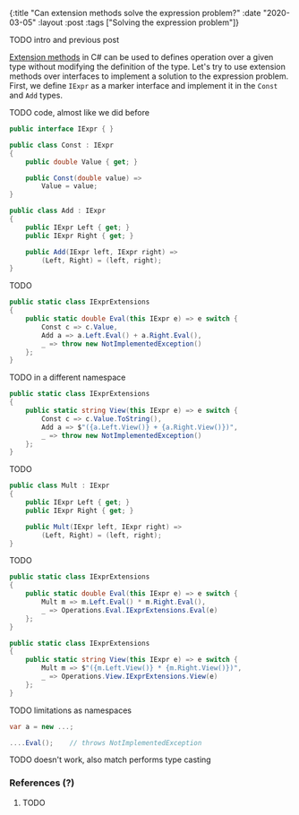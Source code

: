 {:title "Can extension methods solve the expression problem?"
 :date "2020-03-05"
 :layout :post
 :tags ["Solving the expression problem"]}

TODO intro and previous post

[Extension methods](https://docs.microsoft.com/en-us/dotnet/csharp/programming-guide/classes-and-structs/extension-methods)
in C# can be used to defines operation over a given type without modifying the
definition of the type. Let's try to use extension methods over interfaces to
implement a solution to the expression problem. First, we define `IExpr`
as a marker interface and implement it in the `Const` and `Add` types.

TODO code, almost like we did before

```csharp
public interface IExpr { }

public class Const : IExpr
{
    public double Value { get; }

    public Const(double value) =>
        Value = value;
}

public class Add : IExpr
{
    public IExpr Left { get; }
    public IExpr Right { get; }

    public Add(IExpr left, IExpr right) =>
        (Left, Right) = (left, right);
}
```

TODO

```csharp
public static class IExprExtensions
{
    public static double Eval(this IExpr e) => e switch {
        Const c => c.Value,
        Add a => a.Left.Eval() + a.Right.Eval(),
        _ => throw new NotImplementedException()
    };
}
```

TODO in a different namespace

```csharp
public static class IExprExtensions
{
    public static string View(this IExpr e) => e switch {
        Const c => c.Value.ToString(),
        Add a => $"({a.Left.View()} + {a.Right.View()})",
        _ => throw new NotImplementedException()
    };
}
```

TODO

```csharp
public class Mult : IExpr
{
    public IExpr Left { get; }
    public IExpr Right { get; }

    public Mult(IExpr left, IExpr right) =>
        (Left, Right) = (left, right);
}
```

TODO

```csharp
public static class IExprExtensions
{
    public static double Eval(this IExpr e) => e switch {
        Mult m => m.Left.Eval() * m.Right.Eval(),
        _ => Operations.Eval.IExprExtensions.Eval(e)
    };
}

public static class IExprExtensions
{
    public static string View(this IExpr e) => e switch {
        Mult m => $"({m.Left.View()} * {m.Right.View()})",
        _ => Operations.View.IExprExtensions.View(e)
    };
}
```

TODO limitations as namespaces

```csharp
var a = new ...;

....Eval();    // throws NotImplementedException 

```

TODO doesn't work, also match performs type casting 

### References (?)
1. TODO
